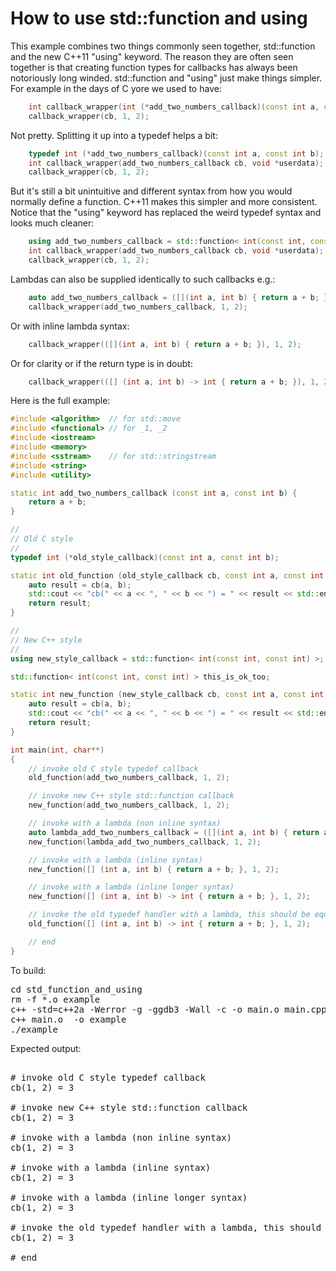 How to use std::function and using
==================================

This example combines two things commonly seen together, std::function and
the new C++11 "using" keyword. The reason they are often seen together is
that creating function types for callbacks has always been notoriously long
winded. std::function and "using" just make things simpler. For example in
the days of C yore we used to have:
```C++
    int callback_wrapper(int (*add_two_numbers_callback)(const int a, const int b) cb, void *userdata);
    callback_wrapper(cb, 1, 2);
```
Not pretty. Splitting it up into a typedef helps a bit:
```C++
    typedef int (*add_two_numbers_callback)(const int a, const int b);
    int callback_wrapper(add_two_numbers_callback cb, void *userdata);
    callback_wrapper(cb, 1, 2);
```
But it's still a bit unintuitive and different syntax from how you would
normally define a function. C++11 makes this simpler and more consistent.
Notice that the "using" keyword has replaced the weird typedef syntax and
looks much cleaner:
```C++
    using add_two_numbers_callback = std::function< int(const int, const int) > sumFunc;
    int callback_wrapper(add_two_numbers_callback cb, void *userdata);
    callback_wrapper(cb, 1, 2);
```
Lambdas can also be supplied identically to such callbacks e.g.:
```C++
    auto add_two_numbers_callback = ([](int a, int b) { return a + b; });
    callback_wrapper(add_two_numbers_callback, 1, 2);
```
Or with inline lambda syntax:
```C++
    callback_wrapper(([](int a, int b) { return a + b; }), 1, 2);
```
Or for clarity or if the return type is in doubt:
```C++
    callback_wrapper(([] (int a, int b) -> int { return a + b; }), 1, 2);
```
Here is the full example:
```C++
#include <algorithm>  // for std::move
#include <functional> // for _1, _2
#include <iostream>
#include <memory>
#include <sstream>    // for std::stringstream
#include <string>
#include <utility>

static int add_two_numbers_callback (const int a, const int b) {
    return a + b;
}

//
// Old C style
//
typedef int (*old_style_callback)(const int a, const int b);

static int old_function (old_style_callback cb, const int a, const int b) {
    auto result = cb(a, b);
    std::cout << "cb(" << a << ", " << b << ") = " << result << std::endl;
    return result;
}

//
// New C++ style
//
using new_style_callback = std::function< int(const int, const int) >;

std::function< int(const int, const int) > this_is_ok_too;

static int new_function (new_style_callback cb, const int a, const int b) {
    auto result = cb(a, b);
    std::cout << "cb(" << a << ", " << b << ") = " << result << std::endl;
    return result;
}

int main(int, char**)
{
    // invoke old C style typedef callback
    old_function(add_two_numbers_callback, 1, 2);

    // invoke new C++ style std::function callback
    new_function(add_two_numbers_callback, 1, 2);

    // invoke with a lambda (non inline syntax)
    auto lambda_add_two_numbers_callback = ([](int a, int b) { return a + b; });
    new_function(lambda_add_two_numbers_callback, 1, 2);

    // invoke with a lambda (inline syntax)
    new_function([] (int a, int b) { return a + b; }, 1, 2);

    // invoke with a lambda (inline longer syntax)
    new_function([] (int a, int b) -> int { return a + b; }, 1, 2);

    // invoke the old typedef handler with a lambda, this should be equivalent
    old_function([] (int a, int b) -> int { return a + b; }, 1, 2);

    // end
}
```
To build:
<pre>
cd std_function_and_using
rm -f *.o example
c++ -std=c++2a -Werror -g -ggdb3 -Wall -c -o main.o main.cpp
c++ main.o  -o example
./example
</pre>
Expected output:
<pre>

# invoke old C style typedef callback
cb(1, 2) = 3

# invoke new C++ style std::function callback
cb(1, 2) = 3

# invoke with a lambda (non inline syntax)
cb(1, 2) = 3

# invoke with a lambda (inline syntax)
cb(1, 2) = 3

# invoke with a lambda (inline longer syntax)
cb(1, 2) = 3

# invoke the old typedef handler with a lambda, this should be equivalent
cb(1, 2) = 3

# end
</pre>
